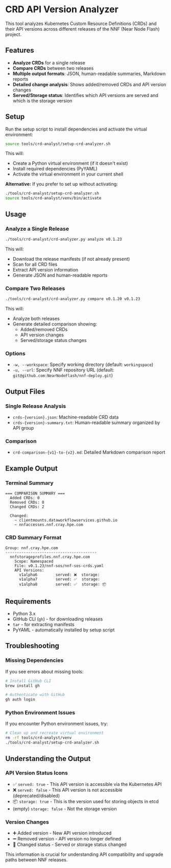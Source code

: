 # CRD API Version Analyzer

This tool analyzes Kubernetes Custom Resource Definitions (CRDs) and their API versions across different releases of the NNF (Near Node Flash) project.

## Features

- **Analyze CRDs** for a single release
- **Compare CRDs** between two releases
- **Multiple output formats**: JSON, human-readable summaries, Markdown reports
- **Detailed change analysis**: Shows added/removed CRDs and API version changes
- **Served/Storage status**: Identifies which API versions are served and which is the storage version

## Setup

Run the setup script to install dependencies and activate the virtual environment:

```bash
source tools/crd-analyst/setup-crd-analyzer.sh
```

This will:

- Create a Python virtual environment (if it doesn't exist)
- Install required dependencies (PyYAML)
- Activate the virtual environment in your current shell

**Alternative:** If you prefer to set up without activating:

```bash
./tools/crd-analyst/setup-crd-analyzer.sh
source tools/crd-analyst/venv/bin/activate
```

## Usage

### Analyze a Single Release

```bash
./tools/crd-analyst/crd-analyzer.py analyze v0.1.23
```

This will:

- Download the release manifests (if not already present)
- Scan for all CRD files
- Extract API version information
- Generate JSON and human-readable reports

### Compare Two Releases

```bash
./tools/crd-analyst/crd-analyzer.py compare v0.1.20 v0.1.23
```

This will:

- Analyze both releases
- Generate detailed comparison showing:
  - Added/removed CRDs
  - API version changes
  - Served/storage status changes

### Options

- `-w, --workspace`: Specify working directory (default: `workingspace`)
- `-u, --url`: Specify NNF repository URL (default: `git@github.com:NearNodeFlash/nnf-deploy.git`)

## Output Files

### Single Release Analysis

- `crds-{version}.json`: Machine-readable CRD data
- `crds-{version}-summary.txt`: Human-readable summary organized by API group

### Comparison

- `crd-comparison-{v1}-to-{v2}.md`: Detailed Markdown comparison report

## Example Output

### Terminal Summary

```shell
=== COMPARISON SUMMARY ===
  Added CRDs: 0
  Removed CRDs: 0
  Changed CRDs: 2

  Changed:
    ~ clientmounts.dataworkflowservices.github.io
    ~ nnfaccesses.nnf.cray.hpe.com
```

### CRD Summary Format

```shell
Group: nnf.cray.hpe.com
----------------------------------------
  nnfstorageprofiles.nnf.cray.hpe.com
    Scope: Namespaced
    File: v0.1.23/nnf-sos/nnf-sos-crds.yaml
    API Versions:
      v1alpha6        served: ❌  storage:   
      v1alpha7        served: ✅  storage:   
      v1alpha8        served: ✅  storage: 📦
```

## Requirements

- Python 3.x
- GitHub CLI (`gh`) - for downloading releases
- `tar` - for extracting manifests
- PyYAML - automatically installed by setup script

## Troubleshooting

### Missing Dependencies

If you see errors about missing tools:

```bash
# Install GitHub CLI
brew install gh

# Authenticate with GitHub
gh auth login
```

### Python Environment Issues

If you encounter Python environment issues, try:

```bash
# Clean up and recreate virtual environment
rm -rf tools/crd-analyst/venv
./tools/crd-analyst/setup-crd-analyzer.sh
```

## Understanding the Output

### API Version Status Icons

- ✅ `served: true` - This API version is accessible via the Kubernetes API
- ❌ `served: false` - This API version is not accessible (deprecated/disabled)
- 📦 `storage: true` - This is the version used for storing objects in etcd
- (empty) `storage: false` - Not the storage version

### Version Changes

- ➕ Added version - New API version introduced
- ➖ Removed version - API version no longer defined
- 🔄 Changed status - Served or storage status changed

This information is crucial for understanding API compatibility and upgrade paths between NNF releases.
